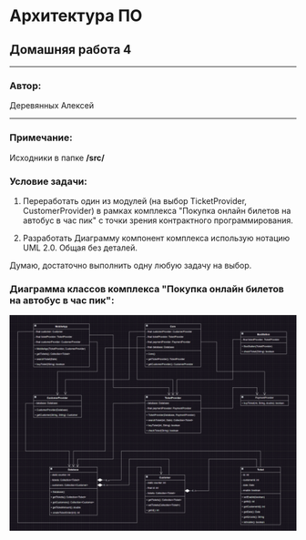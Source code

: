 # Архитектура ПО
## Домашняя работа 4
* **
### Автор:
Деревянных Алексей
* **
### Примечание:

Исходники в папке **/src/**

### Условие задачи:

1. Переработать один из модулей (на выбор TicketProvider, CustomerProvider) в рамках комплекса "Покупка онлайн билетов на автобус в час пик" с точки зрения контрактного программирования.

2. Разработать Диаграмму компонент комплекса использую нотацию UML 2.0. Общая без деталей.

Думаю, достаточно выполнить одну любую задачу на выбор.

### Диаграмма классов комплекса "Покупка онлайн билетов на автобус в час пик":
![Model Elements](UML.png)

